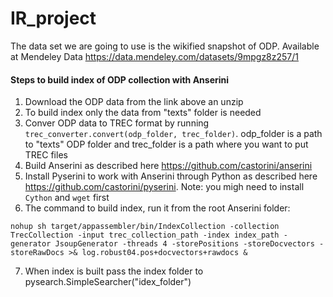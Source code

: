 # IR_project

The data set we are going to use is the wikified snapshot of ODP. Available at Mendeley Data https://data.mendeley.com/datasets/9mpgz8z257/1

#### Steps to build index of ODP collection with Anserini
1. Download the ODP data from the link above an unzip
2. To build index only the data from "texts" folder is needed
3. Conver ODP data to TREC format by running `trec_converter.convert(odp_folder, trec_folder)`. odp_folder is a path to "texts" ODP folder and trec_folder is a path where you want to put TREC files
4. Build Anserini as described here https://github.com/castorini/anserini
5. Install Pyserini to work with Anserini through Python as described here https://github.com/castorini/pyserini. Note: you migh need to install `Cython` and `wget` first
6. The command to build index, run it from the root Anserini folder:
```
nohup sh target/appassembler/bin/IndexCollection -collection TrecCollection -input trec_collection_path -index index_path -generator JsoupGenerator -threads 4 -storePositions -storeDocvectors -storeRawDocs >& log.robust04.pos+docvectors+rawdocs &
```
7. When index is built pass the index folder to pysearch.SimpleSearcher("idex_folder")
